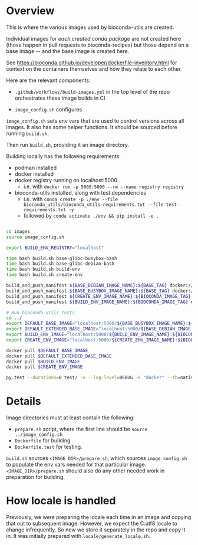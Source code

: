 # Overview 

This is where the various images used by bioconda-utils are created.

Individual images for *each created conda package* are not created here (those
happen in pull requests to bioconda-recipes) but those depend on a base image
-- and the base image is created here.

See https://bioconda.github.io/developer/dockerfile-inventory.html for context
on the containers themselves and how they relate to each other.

Here are the relevant components:

- `.github/workflows/build-images.yml` in the top level of the repo
  orchestrates these image builds in CI

- `image_config.sh` configures

`image_config.sh` sets env vars that are used to control versions across all
images. It also has some helper functions. It should be sourced before running
`build.sh`.

Then run `build.sh`, providing it an image directory.

Building locally has the following requirements:

- podman installed
- docker installed
- docker registry running on localhost:5000
    - i.e. with `docker run -p 5000:5000 --rm --name registry registry`
- bioconda-utils installed, along with test dependencies
    - i.e. with `conda create -p ./env --file bioconda_utils/bioconda_utils-requirements.txt --file test-requirements.txt -y`
    - followed by `conda activate ./env && pip install -e .`

```bash

cd images
source image_config.sh

export BUILD_ENV_REGISTRY="localhost"

time bash build.sh base-glibc-busybox-bash
time bash build.sh base-glibc-debian-bash
time bash build.sh build-env
time bash build.sh create-env

build_and_push_manifest ${BASE_DEBIAN_IMAGE_NAME}:${BASE_TAG} docker://localhost:5000
build_and_push_manifest ${BASE_BUSYBOX_IMAGE_NAME}:${BASE_TAG} docker://localhost:5000
build_and_push_manifest ${CREATE_ENV_IMAGE_NAME}:${BIOCONDA_IMAGE_TAG} docker://localhost:5000
build_and_push_manifest ${BUILD_ENV_IMAGE_NAME}:${BIOCONDA_IMAGE_TAG} docker://localhost:5000

# Run bioconda-utils tests
cd ../
export DEFAULT_BASE_IMAGE="localhost:5000/${BASE_BUSYBOX_IMAGE_NAME}:${BASE_TAG}"
export DEFAULT_EXTENDED_BASE_IMAGE="localhost:5000/${BASE_DEBIAN_IMAGE_NAME}:${BASE_TAG}"
export BUILD_ENV_IMAGE="localhost:5000/${BUILD_ENV_IMAGE_NAME}:${BIOCONDA_IMAGE_TAG}"
export CREATE_ENV_IMAGE="localhost:5000/${CREATE_ENV_IMAGE_NAME}:${BIOCONDA_IMAGE_TAG}"

docker pull $DEFAULT_BASE_IMAGE
docker pull $DEFAULT_EXTENDED_BASE_IMAGE
docker pull $BUILD_ENV_IMAGE
docker pull $CREATE_ENV_IMAGE

py.test --durations=0 test/ -v --log-level=DEBUG -k "docker" --tb=native
```

# Details

Image directories must at least contain the following:

- `prepare.sh` script, where the first line should be `source ../image_config.sh`
- `Dockerfile` for building
- `Dockerfile.test` for testing.

`build.sh` sources `<IMAGE DIR>/prepare.sh`, which sources `image_config.sh` to
populate the env vars needed for that particular image.
`<IMAGE_DIR>/prepare.sh` should also do any other needed work in preparation
for building.

# How locale is handled

Previously, we were preparing the locale each time in an image and copying that
out to subsequent image. However, we expect the C.utf8 locale to change
infrequently. So now we store it separately in the repo and copy it in. It was
initially prepared with `locale/generate_locale.sh`.
